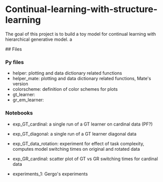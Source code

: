 # Continual-learning-with-structure-learning

The goal of this project is to build a toy model for continual learning with hierarchical generative model. a

## Files

### Py files
- helper: plotting and data dictionary related functions
- helper_mate: plotting and data dictionary related functions, Mate's version
- colorscheme: definition of color schemes for plots
- gt_learner:
- gr_em_learner:

### Notebooks
- exp_GT_cardinal: a single run of a GT learner on cardinal data (PF?)
- exp_GT_diagonal: a single run of a GT learner diagonal data
- exp_GT_data_rotation: experiment for effect of task complexity, computes model switching times on original and rotated data
- exp_GR_cardinal: scatter plot of GT vs GR switching times for cardinal data

- experiments_1: Gergo's experiments